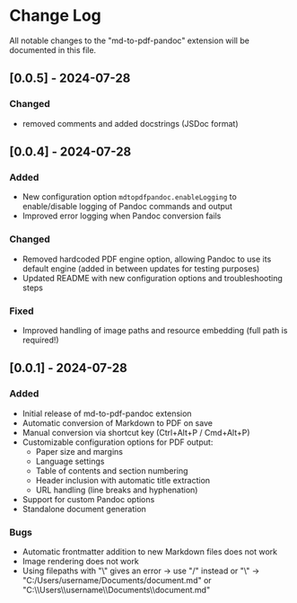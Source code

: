 # Change Log

All notable changes to the "md-to-pdf-pandoc" extension will be documented in this file.

## [0.0.5] - 2024-07-28

### Changed

- removed comments and added docstrings (JSDoc format)

## [0.0.4] - 2024-07-28

### Added

- New configuration option `mdtopdfpandoc.enableLogging` to enable/disable logging of Pandoc commands and output
- Improved error logging when Pandoc conversion fails

### Changed

- Removed hardcoded PDF engine option, allowing Pandoc to use its default engine (added in between updates for testing purposes)
- Updated README with new configuration options and troubleshooting steps

### Fixed

- Improved handling of image paths and resource embedding (full path is required!)

## [0.0.1] - 2024-07-28

### Added

- Initial release of md-to-pdf-pandoc extension
- Automatic conversion of Markdown to PDF on save
- Manual conversion via shortcut key (Ctrl+Alt+P / Cmd+Alt+P)
- Customizable configuration options for PDF output:
  - Paper size and margins
  - Language settings
  - Table of contents and section numbering
  - Header inclusion with automatic title extraction
  - URL handling (line breaks and hyphenation)
- Support for custom Pandoc options
- Standalone document generation
  
### Bugs

- Automatic frontmatter addition to new Markdown files does not work
- Image rendering does not work
- Using filepaths with "\\" gives an error -> use "/" instead or "\\" -> "C:/Users/username/Documents/document.md" or "C:\\\\Users\\\\username\\\\Documents\\\\document.md"
